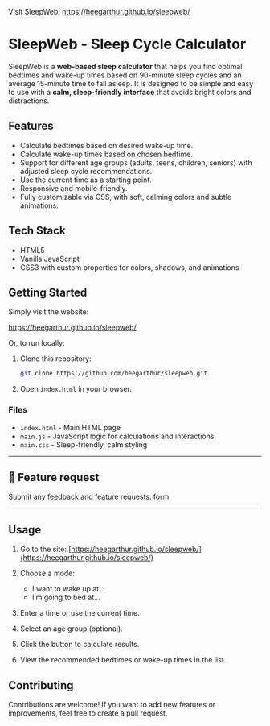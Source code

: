 

Visit SleepWeb:  https://heegarthur.github.io/sleepweb/



# SleepWeb - Sleep Cycle Calculator



SleepWeb is a **web-based sleep calculator** that helps you find optimal bedtimes and wake-up times based on 90-minute sleep cycles and an average 15-minute time to fall asleep. It is designed to be simple and easy to use with a **calm, sleep-friendly interface** that avoids bright colors and distractions.

## Features

- Calculate bedtimes based on desired wake-up time.
- Calculate wake-up times based on chosen bedtime.
- Support for different age groups (adults, teens, children, seniors) with adjusted sleep cycle recommendations.
- Use the current time as a starting point.
- Responsive and mobile-friendly.
- Fully customizable via CSS, with soft, calming colors and subtle animations.

## Tech Stack

- HTML5
- Vanilla JavaScript
- CSS3 with custom properties for colors, shadows, and animations

## Getting Started

Simply visit the website:

https://heegarthur.github.io/sleepweb/

Or, to run locally:

1. Clone this repository:
   ```bash
   git clone https://github.com/heegarthur/sleepweb.git


2. Open `index.html` in your browser.

### Files

* `index.html` - Main HTML page
* `main.js` - JavaScript logic for calculations and interactions
* `main.css` - Sleep-friendly, calm styling

---

## 💬 Feature request

Submit any feedback and feature requests: 
[form](https://docs.google.com/forms/d/e/1FAIpQLSeEaSqr6L2pTQDarLO__wZtefVuemrhMb8RDdX6vQSWNEjZzQ/viewform?usp=header/)

---



## Usage

1. Go to the site: [https://heegarthur.github.io/sleepweb/](https://heegarthur.github.io/sleepweb/)
2. Choose a mode:

   * I want to wake up at...
   * I’m going to bed at...
3. Enter a time or use the current time.
4. Select an age group (optional).
5. Click the button to calculate results.
6. View the recommended bedtimes or wake-up times in the list.

## Contributing

Contributions are welcome! If you want to add new features or improvements, feel free to create a pull request.
